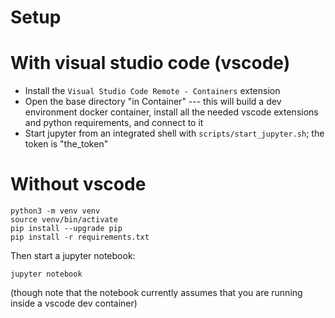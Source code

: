 Setup
=====

With visual studio code (vscode)
================================

- Install the `Visual Studio Code Remote - Containers` extension
- Open the base directory "in Container" --- this will build a dev environment docker container, install all the needed vscode extensions and python requirements, and connect to it
- Start jupyter from an integrated shell with `scripts/start_jupyter.sh`; the token is "the_token"

Without vscode
===============

```
python3 -m venv venv
source venv/bin/activate
pip install --upgrade pip
pip install -r requirements.txt
```

Then start a jupyter notebook:
```
jupyter notebook
```
(though note that the notebook currently assumes that you are running inside a vscode dev container)